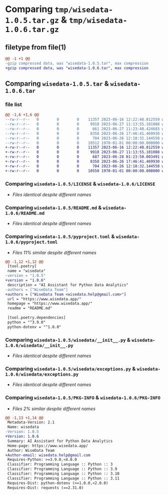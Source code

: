 # Comparing `tmp/wisedata-1.0.5.tar.gz` & `tmp/wisedata-1.0.6.tar.gz`

## filetype from file(1)

```diff
@@ -1 +1 @@
-gzip compressed data, was "wisedata-1.0.5.tar", max compression
+gzip compressed data, was "wisedata-1.0.6.tar", max compression
```

## Comparing `wisedata-1.0.5.tar` & `wisedata-1.0.6.tar`

### file list

```diff
@@ -1,6 +1,6 @@
--rw-r--r--   0        0        0    11357 2023-06-16 12:22:48.812559 wisedata-1.0.5/LICENSE
--rw-r--r--   0        0        0     9918 2023-06-27 11:13:55.101088 wisedata-1.0.5/README.md
--rw-r--r--   0        0        0      661 2023-06-27 11:23:40.424683 wisedata-1.0.5/pyproject.toml
--rw-r--r--   0        0        0     8358 2023-06-26 17:46:41.469930 wisedata-1.0.5/wisedata/__init__.py
--rw-r--r--   0        0        0      704 2023-06-26 12:18:32.144558 wisedata-1.0.5/wisedata/exceptions.py
--rw-r--r--   0        0        0    10512 1970-01-01 00:00:00.000000 wisedata-1.0.5/PKG-INFO
+-rw-r--r--   0        0        0    11357 2023-06-16 12:22:48.812559 wisedata-1.0.6/LICENSE
+-rw-r--r--   0        0        0     9918 2023-06-27 11:13:55.101088 wisedata-1.0.6/README.md
+-rw-r--r--   0        0        0      687 2023-06-28 01:23:50.003491 wisedata-1.0.6/pyproject.toml
+-rw-r--r--   0        0        0     8358 2023-06-26 17:46:41.469930 wisedata-1.0.6/wisedata/__init__.py
+-rw-r--r--   0        0        0      704 2023-06-26 12:18:32.144558 wisedata-1.0.6/wisedata/exceptions.py
+-rw-r--r--   0        0        0    10550 1970-01-01 00:00:00.000000 wisedata-1.0.6/PKG-INFO
```

### Comparing `wisedata-1.0.5/LICENSE` & `wisedata-1.0.6/LICENSE`

 * *Files identical despite different names*

### Comparing `wisedata-1.0.5/README.md` & `wisedata-1.0.6/README.md`

 * *Files identical despite different names*

### Comparing `wisedata-1.0.5/pyproject.toml` & `wisedata-1.0.6/pyproject.toml`

 * *Files 11% similar despite different names*

```diff
@@ -1,12 +1,12 @@
 [tool.poetry]
 name = "wisedata"
-version = "1.0.5"
+version = "1.0.6"
 description = "AI Assistant for Python Data Analytics"
-authors = ["WiseData Team"]
+authors = ["WiseData Team <wisedata.help@gmail.com>"]
 url = "https://www.wisedata.app/"
 homepage = "https://www.wisedata.app/"
 readme = "README.md"
 
 [tool.poetry.dependencies]
 python = "^3.9.0"
 python-dotenv = "^1.0.0"
```

### Comparing `wisedata-1.0.5/wisedata/__init__.py` & `wisedata-1.0.6/wisedata/__init__.py`

 * *Files identical despite different names*

### Comparing `wisedata-1.0.5/wisedata/exceptions.py` & `wisedata-1.0.6/wisedata/exceptions.py`

 * *Files identical despite different names*

### Comparing `wisedata-1.0.5/PKG-INFO` & `wisedata-1.0.6/PKG-INFO`

 * *Files 2% similar despite different names*

```diff
@@ -1,13 +1,14 @@
 Metadata-Version: 2.1
 Name: wisedata
-Version: 1.0.5
+Version: 1.0.6
 Summary: AI Assistant for Python Data Analytics
 Home-page: https://www.wisedata.app/
 Author: WiseData Team
+Author-email: wisedata.help@gmail.com
 Requires-Python: >=3.9.0,<4.0.0
 Classifier: Programming Language :: Python :: 3
 Classifier: Programming Language :: Python :: 3.9
 Classifier: Programming Language :: Python :: 3.10
 Classifier: Programming Language :: Python :: 3.11
 Requires-Dist: python-dotenv (>=1.0.0,<2.0.0)
 Requires-Dist: requests (==2.31.0)
```

